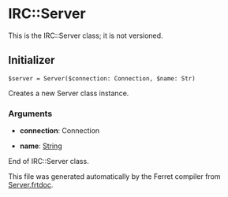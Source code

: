 # IRC::Server

This is the IRC::Server class; it is not versioned.




## Initializer

```
$server = Server($connection: Connection, $name: Str)
```

Creates a new Server class instance.


### Arguments

* __connection__: Connection  

* __name__: [String](/std/doc/String.md)  








End of IRC::Server class.

This file was generated automatically by the Ferret compiler from
[Server.frtdoc](../Server.frtdoc).
